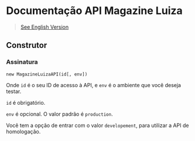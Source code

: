 # Documentação API Magazine Luiza

> [See English Version](../README.md)

## Construtor

### Assinatura

```
new MagazineLuizaAPI(id[, env])
```

Onde `id` é o seu ID de acesso à API, e `env` é o ambiente que você deseja testar.

`id` é obrigatório.

`env` é opcional. O valor padrão é `production`.

Você tem a opção de entrar com o valor `developement`, para utilizar a API de homologação.
